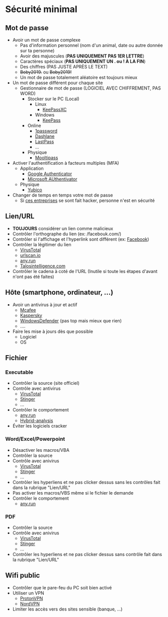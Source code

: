 # Sécurité minimal
## Mot de passe
- Avoir un mot de passe complexe
    - Pas d'information personnel (nom d'un animal, date ou autre donnée sur ta personne)
    - Avoir des majuscules (**PAS UNIQUEMENT PAS 1ER LETTRE**)
    - Caractères spéciaux (**PAS UNIQUEMENT UN . ou ! À LA FIN**)
    - Des chiffres (PAS JUSTE APRÈS LE TEXT)
    - ~~Boby2019.~~ ou ~~Boby2019!~~
    - Un mot de passe totalement aléatoire est toujours mieux
- Un mot de passe différent pour chaque site 
    - Gestionnaire de mot de passe (LOGICIEL AVEC CHIFFREMENT, PAS WORD)
        - Stocker sur le PC (Local)
            - Linux
                - [KeePassXC](https://keepassxc.org/)
            - Windows
                - [KeePass](https://keepass.info/)
        - Online
            - [1password](https://1password.com/)
            - [Dashlane](https://www.dashlane.com/)
            - [LastPass](https://www.lastpass.com/)
            - ...
        - Physique
            - [Mooltipass](https://www.themooltipass.com/)
- Activer l'authentification à facteurs multiples (MFA)
    - Application
        - [Google Authenticator](https://support.google.com/accounts/answer/1066447?co=GENIE.Platform%3DAndroid&hl=fr)
        - [Microsoft AUthentivator](https://www.microsoft.com/fr-fr/account/authenticator)
    - Physique
        - [Yubico](https://www.yubico.com/)
- Changer de temps en temps votre mot de passe
    - Si [ces entreprises](https://en.wikipedia.org/wiki/List_of_data_breaches) se sont fait hacker, personne n'est en sécurité

## Lien/URL
- **TOUJOURS** considérer un lien comme malicieux
- Contrôler l'orthographe du lien (ex: /facebouk.com/)
- Contrôler si l'affichage et l'hyperlink sont différent (ex: [Facebook](https://google.com))
- Contrôler la légitimer du lien
    - [VirusTotal](https://virustotal.com/)
    - [urlscan.io](https://urlscan.io)
    - [any.run](https://any.run)
    - [Talosintelligence.com](https://talosintelligence.com)
- Contrôler le cadena à coté de l'URL (Inutile si toute les étapes d'avant n'ont pas été faites)

## Hôte (smartphone, ordinateur, ...)
- Avoir un antivirus à jour et actif
    - [Mcafee](https://www.mcafee.com/en-gb/index.html)
    - [Kaspersky](https://www.kaspersky.com)
    - [WindowsDefender](https://www.microsoft.com/fr-ch/windows/comprehensive-security) (pas top mais mieux que rien)
    - ....
- Faire les mise à jours dès que possible
    - Logiciel
    - OS

## Fichier
### Executable
- Contrôler la source (site officiel)
- Contrôle avec antivirus
    - [VirusTotal](https://virustotal.com/)
    - [Stinger](https://www.mcafee.com/enterprise/fr-fr/downloads/free-tools/stinger.html)
    - ...
- Contrôler le comportement
    - [any.run](https://any.run)
    - [Hybrid-analysis](https://www.hybrid-analysis.com)
- Éviter les logiciels cracker
### Word/Excel/Powerpoint
- Désactiver les macros/VBA
- Contrôler la source
- Contrôle avec anivirus
    - [VirusTotal](https://virustotal.com/)
    - [Stinger](https://www.mcafee.com/enterprise/fr-fr/downloads/free-tools/stinger.html)
    - ...
- Contrôler les hyperliens et ne pas clicker dessus sans les contrôles fait dans la rubrique "Lien/URL"
- Pas activer les macros/VBS même si le fichier le demande
- Contrôler le comportement
    - [any.run](https://any.run/)
### PDF
- Contrôler la source
- Contrôle avec anivirus
    - [VirusTotal](https://virustotal.com/)
    - [Stinger](https://www.mcafee.com/enterprise/fr-fr/downloads/free-tools/stinger.html)
    - ...
- Contrôler les hyperliens et ne pas clicker dessus sans contrôle fait dans la rubrique "Lien/URL"

## Wifi public
- Contrôler que le pare-feu du PC soit bien activé
- Utiliser un VPN
    - [ProtonVPN](https://protonvpn.com)
    - [NordVPN](https://nordvpn.com/)
- Limiter les accès vers des sites sensible (banque, ...)
